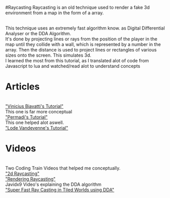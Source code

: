 #Raycasting 
Raycasting is an old technique used to render a fake 3d environment from a map in the form of a array.

<br />This technique uses an extremely fast algorithm know. as Digital Differential Analyser or the DDA Algorithm.
<br />It's done by projecting lines or rays from the position of the player in the map until they collide with a wall, which is represented by a number in the array. Then the distance is used to project lines or rectangles of various sizes onto the screen. This simulates 3d. 
<br /> I learned the most from this tutorial, as I translated alot of code from Javascript to lua and watched/read alot to understand concepts

# Articles
<br />["Vinicius Biavatti's Tutorial"](https://github.com/vinibiavatti1/RayCastingTutorial)
<br /> This one is far more conceptual 
<br />["Permadi's Tutorial"](https://permadi.com/1996/05/ray-casting-tutorial-table-of-contents/)
<br /> This one helped alot aswell.
<br />["Lode Vandevenne's Tutorial"](https://lodev.org/cgtutor/raycasting.html)

# Videos
<br/> Two Coding Train Videos that helped me conceptually. 
<br />["2d Raycasting"](https://youtu.be/TOEi6T2mtHo?si=VTcHfbpvmRIezg3S)
<br />["Rendering Raycasting"](https://youtu.be/vYgIKn7iDH8?si=P6GVczQUd_TRVCtk)
<br/>Javidx9 Video's explaining the DDA algorithm
<br />["Super Fast Ray Casting in Tiled Worlds using DDA"](https://youtu.be/NbSee-XM7WA?si=MkdTqBw5MWlGF6ej)



